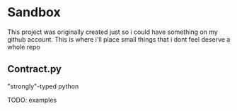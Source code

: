 Sandbox
=======
This project was originally created just so i could have something on my github account.  This is where i'll place small things that i dont feel deserve a whole repo

Contract.py
-----------
"strongly"-typed python

TODO: examples
